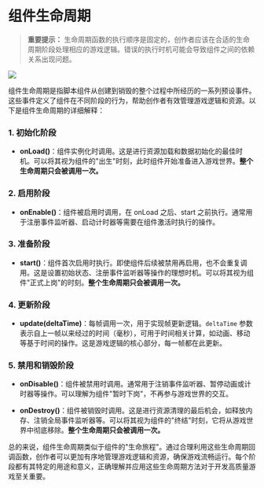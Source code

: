 # 组件生命周期

> **重要提示：** 生命周期函数的执行顺序是固定的，创作者应该在合适的生命周期阶段处理相应的游戏逻辑。错误的执行时机可能会导致组件之间的依赖关系出现问题。

![](https://static.codemao.cn/pickduck/B1Cctbi3yl.png?hash=Fh8crpqjaggh0yZoDzpPBDFhiTHM)

组件生命周期是指脚本组件从创建到销毁的整个过程中所经历的一系列预设事件。这些事件定义了组件在不同阶段的行为，帮助创作者有效管理游戏逻辑和资源。以下是组件生命周期的详细解释：

### 1. 初始化阶段

- **onLoad()**：组件实例化时调用。这是进行资源加载和数据初始化的最佳时机。可以将其视为组件的"出生"时刻，此时组件开始准备进入游戏世界。**整个生命周期只会被调用一次。**

### 2. 启用阶段

- **onEnable()**：组件被启用时调用，在 onLoad 之后、start 之前执行。通常用于注册事件监听器、启动计时器等需要在组件激活时执行的操作。

### 3. 准备阶段

- **start()**：组件首次启用时执行。即使组件后续被禁用再启用，也不会重复调用。这是设置初始状态、注册事件监听器等操作的理想时机。可以将其视为组件"正式上岗"的时刻。**整个生命周期只会被调用一次。**

### 4. 更新阶段

- **update(deltaTime)**：每帧调用一次，用于实现帧更新逻辑。`deltaTime` 参数表示自上一帧以来经过的时间（毫秒），可用于时间相关计算，如动画、移动等基于时间的操作。这是游戏逻辑的核心部分，每一帧都在此更新。

### 5. 禁用和销毁阶段

- **onDisable()**：组件被禁用时调用。通常用于注销事件监听器、暂停动画或计时器等操作。可以理解为组件"暂时下岗"，不再参与游戏世界的交互。

- **onDestroy()**：组件被销毁时调用。这是进行资源清理的最后机会，如释放内存、注销全局事件监听器等。可以将其视为组件的"终结"时刻，它将从游戏世界中彻底移除。**整个生命周期只会被调用一次。**

总的来说，组件生命周期类似于组件的"生命旅程"。通过合理利用这些生命周期回调函数，创作者可以更加有序地管理游戏逻辑和资源，确保游戏流畅运行。每个阶段都有其特定的用途和意义，正确理解并应用这些生命周期方法对于开发高质量游戏至关重要。
